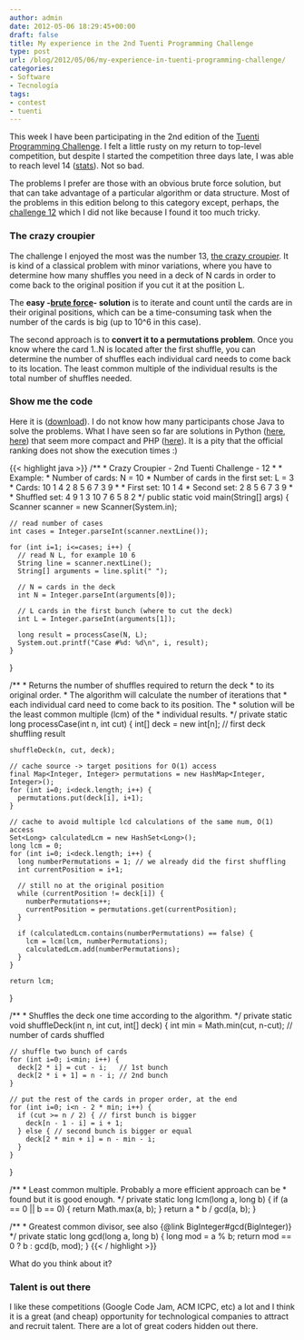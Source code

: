 ```yaml
---
author: admin
date: 2012-05-06 18:29:45+00:00
draft: false
title: My experience in the 2nd Tuenti Programming Challenge
type: post
url: /blog/2012/05/06/my-experience-in-tuenti-programming-challenge/
categories:
- Software
- Tecnología
tags:
- contest
- tuenti
---
```


This week I have been participating in the 2nd edition of the [Tuenti Programming Challenge](https://contest.tuenti.net/). I felt a little rusty on my return to top-level competition, but despite I started the competition three days late, I was able to reach level 14 ([stats](https://contest.tuenti.net/Stats)). Not so bad.

The problems I prefer are those with an obvious brute force solution, but that can take advantage of a particular algorithm or data structure. Most of the problems in this edition belong to this category except, perhaps, the [challenge 12](https://contest.tuenti.net/Questions?id=12) which I did not like because I found it too much tricky.

### The crazy croupier

The challenge I enjoyed the most was the number 13, [the crazy croupier](https://contest.tuenti.net/Questions?id=13). It is kind of a classical problem with minor variations, where you have to determine how many shuffles you need in a deck of N cards in order to come back to the original position if you cut it at the position L.

The **easy -[brute force](http://2.bp.blogspot.com/_3IjRgoGWUBo/S-x57diOByI/AAAAAAAAAiA/dTacUrhoTAU/s1600/nukes.jpg)- solution** is to iterate and count until the cards are in their original positions, which can be a time-consuming task when the number of the cards is big (up to 10^6 in this case).

The second approach is to **convert it to a permutations problem**. Once you know  where the card 1..N is located after the first shuffle, you can determine the number of shuffles each individual card needs to come back to its location. The least common multiple of the individual results is the total number of shuffles needed.

### Show me the code

Here it is ([download](https://gist.github.com/gists/2623553/download)). I do not know how many participants chose Java to solve the problems. What I have seen so far are solutions in Python ([here](https://github.com/robermorales/Tuenti-Challenge2012-solutions/tree/master/robermorales), [here](https://github.com/TheOm3ga/SolucionesTuenti2012)) that seem more compact and PHP ([here](https://github.com/ricardclau/tuenti-contest/tree/master/2012)). It is a pity that the official ranking does not show the execution times :)

{{< highlight java >}}
  /**
    * Crazy Croupier - 2nd Tuenti Challenge - 12
    *
    * Example:
    * Number of cards: N = 10
    * Number of cards in the first set: L = 3
    * Cards: 10 1 4 2 8 5 6 7 3 9
    *
    * First set: 10 1 4
    * Second set: 2 8 5 6 7 3 9
    *
    * Shuffled set: 4 9 1 3 10 7 6 5 8 2
    */
  public static void main(String[] args) {
    Scanner scanner = new Scanner(System.in);

    // read number of cases
    int cases = Integer.parseInt(scanner.nextLine());

    for (int i=1; i<=cases; i++) {
      // read N L, for example 10 6
      String line = scanner.nextLine();
      String[] arguments = line.split(" ");

      // N = cards in the deck
      int N = Integer.parseInt(arguments[0]);

      // L cards in the first bunch (where to cut the deck)
      int L = Integer.parseInt(arguments[1]);

      long result = processCase(N, L);
      System.out.printf("Case #%d: %d\n", i, result);
    }
  }

  /**
    * Returns the number of shuffles required to return the deck
    * to its original order.
    * The algorithm will calculate the number of iterations that
    * each individual card need to come back to its position. The
    * solution will be the least common multiple (lcm) of the
    * individual results.
    */
  private static long processCase(int n, int cut) {
    int[] deck = new int[n]; // first deck shuffling result

    shuffleDeck(n, cut, deck);

    // cache source -> target positions for O(1) access
    final Map<Integer, Integer> permutations = new HashMap<Integer, Integer>();
    for (int i=0; i<deck.length; i++) {
      permutations.put(deck[i], i+1);
    }

    // cache to avoid multiple lcd calculations of the same num, O(1) access
    Set<Long> calculatedLcm = new HashSet<Long>();
    long lcm = 0;
    for (int i=0; i<deck.length; i++) {
      long numberPermutations = 1; // we already did the first shuffling
      int currentPosition = i+1;

      // still no at the original position
      while (currentPosition != deck[i]) {
        numberPermutations++;
        currentPosition = permutations.get(currentPosition);
      }

      if (calculatedLcm.contains(numberPermutations) == false) {
        lcm = lcm(lcm, numberPermutations);
        calculatedLcm.add(numberPermutations);
      }
    }

    return lcm;
  }

  /**
    * Shuffles the deck one time according to the algorithm.
    */
  private static void shuffleDeck(int n, int cut, int[] deck) {
    int min = Math.min(cut, n-cut); // number of cards shuffled

    // shuffle two bunch of cards
    for (int i=0; i<min; i++) {
      deck[2 * i] = cut - i;   // 1st bunch
      deck[2 * i + 1] = n - i; // 2nd bunch
    }

    // put the rest of the cards in proper order, at the end
    for (int i=0; i<n - 2 * min; i++) {
      if (cut >= n / 2) { // first bunch is bigger
        deck[n - 1 - i] = i + 1;
      } else { // second bunch is bigger or equal
        deck[2 * min + i] = n - min - i;
      }
    }
  }

  /**
    * Least common multiple. Probably a more efficient approach can be
    * found but it is good enough.
    */
  private static long lcm(long a, long b) {
    if (a == 0 || b == 0) {
      return Math.max(a, b);
    }
    return a * b / gcd(a, b);
  }

  /**
    * Greatest common divisor, see also {@link BigInteger#gcd(BigInteger)}
    */
  private static long gcd(long a, long b) {
    long mod = a % b;
    return mod == 0 ? b : gcd(b, mod);
  }
{{< / highlight >}}

What do you think about it?

### Talent is out there

I like these competitions (Google Code Jam, ACM ICPC, etc) a lot and I think it is a great (and cheap) opportunity for technological companies to attract and recruit talent. There are a lot of great coders hidden out there.

